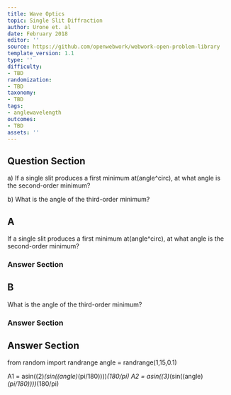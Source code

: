```yaml
---
title: Wave Optics
topic: Single Slit Diffraction
author: Urone et. al
date: February 2018
editor: ''
source: https://github.com/openwebwork/webwork-open-problem-library
template_version: 1.1
type: ''
difficulty:
- TBD
randomization:
- TBD
taxonomy:
- TBD
tags:
- anglewavelength
outcomes:
- TBD
assets: ''
---
```


## Question Section 

a) If a single slit produces a first minimum at(angle^circ), at what angle is the second-order minimum? 
 
b) What is the angle of the third-order minimum?

## A
If a single slit produces a first minimum at(angle^circ), at what angle is the second-order minimum? 
### Answer Section
## B
What is the angle of the third-order minimum?
### Answer Section


## Answer Section

from random import randrange
angle = randrange(1,15,0.1)

A1 = asin((2)*(sin((angle)*(pi/180))))*(180/pi)
A2 = asin((3)*(sin((angle)*(pi/180))))*(180/pi)
